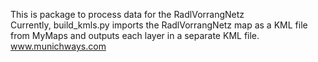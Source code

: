 This is package to process data for the RadlVorrangNetz\
Currently, build_kmls.py imports the RadlVorrangNetz map as a KML file from MyMaps and outputs each layer in a separate KML file.\
www.munichways.com
